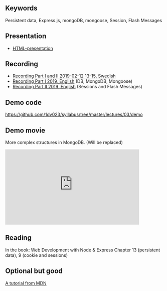 ## Keywords

Persistent data, Express.js, mongoDB, mongoose, Session, Flash Messages

## Presentation
* [HTML-presentation](https://rawgit.com/1dv023/syllabus/master/lectures/03/index.html#)

## Recording
* [Recording Part I and II 2019-02-12 13-15, Swedish](https://youtu.be/gukFPoL8kiU?t=470)
* [Recording Part I 2019, English](https://youtu.be/kJutjHZCCLY) (DB, MongoDB, Mongoose)
* [Recording Part II 2019, English](https://youtu.be/i1FrselVSdk) (Sessions and Flash Messages)

## Demo code
https://github.com/1dv023/syllabus/tree/master/lectures/03/demo

## Demo movie
More complex structures in MongoDB. (Will be replaced)
<iframe width="427" height="240" src="https://www.youtube.com/embed/BaOlzpTN_oI" frameborder="0" allowfullscreen></iframe>

## Reading

In the book: Web Development with Node & Express
Chapter 13 (persistent data), 9 (cookie and sessions)

## Optional but good

[A tutorial from MDN](https://developer.mozilla.org/en-US/docs/Learn/Server-side/Express_Nodejs)